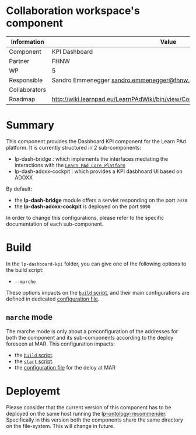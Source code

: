 Collaboration workspace's component
===================================

Information   | Value
------------- | --------
Component     | KPI Dashboard
Partner       | FHNW
WP            | 5
Responsible   | Sandro Emmenegger <sandro.emmenegger@fhnw.ch>
Collaborators | 
Roadmap       | http://wiki.learnpad.eu/LearnPAdWiki/bin/view/Component/Ontology+Recommender

# Summary
This component provides the Dasbhoard KPI component for the Learn PAd platform. 
It is currently structured in 2 sub-components:
 * lp-dash-bridge : which implements the interfaces mediating the interactions with the [`Learn PAd Core Platform`](https://github.com/LearnPAd/learnpad/blob/master/lp-core-platform)
 * lp-dash-adoxx-cockpit : which provides a KPI dasbhoard UI based on ADOXX

By default: 
 * the **lp-dash-bridge** module offers a servlet responding on the port ``7078``
 * the **lp-dash-adoxx-cockpit** is deployed on the port ``9098``

In order to change this configurations, please refer to the specific documentation of each sub-component.
 
 
# Build
In the `lp-dashboard-kpi` folder, you can give one of the following options to
the build script:
* `--marche`

These options impacts on the [`build` script](https://github.com/LearnPAd/learnpad/blob/master/lp-dashboard-kpi/build), and
their main configurations are defined in dedicated [configuration file](https://github.com/LearnPAd/learnpad/blob/master/lp-dashboard-kpi/lp-dash-bridge/src/main/resources/config/).

## `marche` mode
The marche mode is only about a preconfiguration of the addresses for
both the component and its sub-components according to the deploy foreseen at MAR.
This configuration impacts:
* the [`build` script](https://github.com/LearnPAd/learnpad/blob/master/lp-dashboard-kpi/build).
* the [`start` script](https://github.com/LearnPAd/learnpad/blob/master/lp-dashboard-kpi/scripts/start-marche).
* the [configuration file](https://github.com/LearnPAd/learnpad/blob/master/lp-dashboard-kpi/lp-dash-bridge/src/main/resources/config/componentMarche.properties) for the deloy at MAR

# Deployemt

Please consider that the current version of this component has to be deployed on the same host
running the [lp-ontology-recommender](https://github.com/LearnPAd/learnpad/blob/master/lp-ontology-recommender).
Specifically in this version both the components share the same directory on the file-system. This will change in future.
